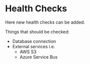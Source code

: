 ﻿# Health Checks

Here new health checks can be added.

Things that should be checked:
* Database connection
* External services i.e.
  * AWS S3
  * Azure Service Bus